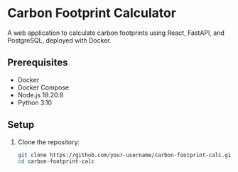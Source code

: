 # Carbon Footprint Calculator

A web application to calculate carbon footprints using React, FastAPI, and PostgreSQL, deployed with Docker.

## Prerequisites
- Docker
- Docker Compose
- Node.js 18.20.8
- Python 3.10

## Setup
1. Clone the repository:
   ```bash
   git clone https://github.com/your-username/carbon-footprint-calc.git
   cd carbon-footprint-calc